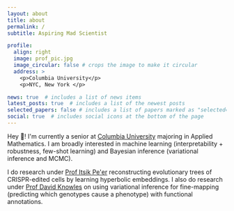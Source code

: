 ```yaml
---
layout: about
title: about
permalink: /
subtitle: Aspiring Mad Scientist

profile:
  align: right
  image: prof_pic.jpg
  image_circular: false # crops the image to make it circular
  address: >
    <p>Columbia University</p>
    <p>NYC, New York </p>

news: true  # includes a list of news items
latest_posts: true  # includes a list of the newest posts
selected_papers: false # includes a list of papers marked as "selected={true}"
social: true  # includes social icons at the bottom of the page
---
```


Hey :wave:! I'm currently a senior at [Columbia University](https://www.columbia.edu/) majoring in Applied Mathematics. I am broadly interested in machine learning (interpretability +  robustness, few-shot learning) and Bayesian inference (variational inference and MCMC).

I do research under [Prof Itsik Pe'er](https://www.engineering.columbia.edu/faculty/itsik-peer) reconstructing evolutionary trees of CRISPR-edited cells by learning hyperbolic embeddings. I also do research under [Prof David Knowles](https://davidaknowles.github.io/) on using variational inference for fine-mapping (predicting which genotypes cause a phenotype) with functional annotations.